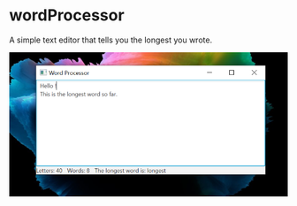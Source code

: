 # wordProcessor

A simple text editor that tells you the longest you wrote.

![Screenshot](screenshot.png)
